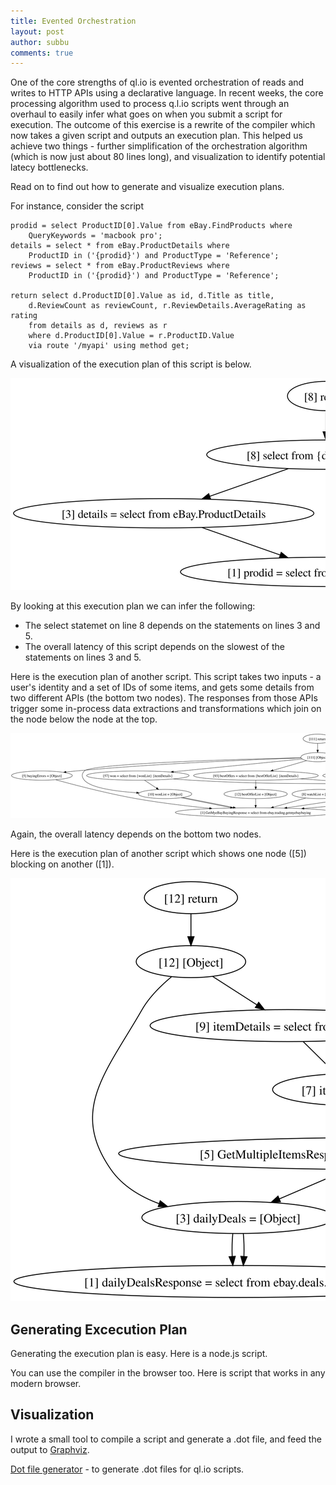 ```yaml
---
title: Evented Orchestration
layout: post
author: subbu
comments: true
---
```


One of the core strengths of ql.io is evented orchestration of reads and writes to HTTP APIs using a
declarative language. In recent weeks, the core processing algorithm used to process q.l.io scripts
went through an overhaul to easily infer what goes on when you submit a script for execution. The
outcome of this exercise is a rewrite of the compiler which now takes a given script and outputs an
execution plan. This helped us achieve two things - further simplification of the orchestration
algorithm (which is now just about 80 lines long), and visualization to identify potential latecy
bottlenecks.

Read on to find out how to generate and visualize execution plans.

For instance, consider the script

    prodid = select ProductID[0].Value from eBay.FindProducts where
        QueryKeywords = 'macbook pro';
    details = select * from eBay.ProductDetails where
        ProductID in ('{prodid}') and ProductType = 'Reference';
    reviews = select * from eBay.ProductReviews where
        ProductID in ('{prodid}') and ProductType = 'Reference';

    return select d.ProductID[0].Value as id, d.Title as title,
        d.ReviewCount as reviewCount, r.ReviewDetails.AverageRating as rating
        from details as d, reviews as r
        where d.ProductID[0].Value = r.ProductID.Value
        via route '/myapi' using method get;

A visualization of the execution plan of this script is below.

<div style="max-width: 100%;overflow:auto">
<a href="/images/2012-06-08-plan-0.svg"><img src="/images/2012-06-08-plan-0.svg" style="max-width: 1000%" alt="A visualization of a script with one fork and one join"></a>
</div>

By looking at this execution plan we can infer the following:

* The select statemet on line 8 depends on the statements on lines 3 and 5.
* The overall latency of this script depends on the slowest of the statements on lines 3 and 5.

Here is the execution plan of another script. This script takes two inputs - a user's identity and a
set of IDs of some items, and gets some details from two different APIs (the bottom two nodes). The
responses from those APIs trigger some in-process data extractions and transformations which join
on the node below the node at the top.

<div style="max-width: 100%;overflow:auto">
<a href="/images/2012-06-08-plan-1.svg"><img src="/images/2012-06-08-plan-1.svg" style="max-width: 1000%" alt="Another visualization"></a>
</div>

Again, the overall latency depends on the bottom two nodes.

Here is the execution plan of another script which shows one node ([5]) blocking on another ([1]).

<div style="max-width: 100%;overflow:auto">
<a href="/images/2012-06-08-plan-3.svg"><img src="/images/2012-06-08-plan-3.svg" style="max-width: 1000%" alt="Another visualization"></a>
</div>

## Generating Excecution Plan

Generating the execution plan is easy. Here is a node.js script.

<script src="https://gist.github.com/2898580.js"> </script>

You can use the compiler in the browser too. Here is script that works in any modern browser.

<script src="https://gist.github.com/2898590.js"> </script>

## Visualization

I wrote a small tool to compile a script and generate a .dot file, and feed the output to
[Graphviz](http://www.graphviz.org/).

[Dot file generator](http://bl.ocks.org/d/2898080/) - to generate .dot files for ql.io scripts.


